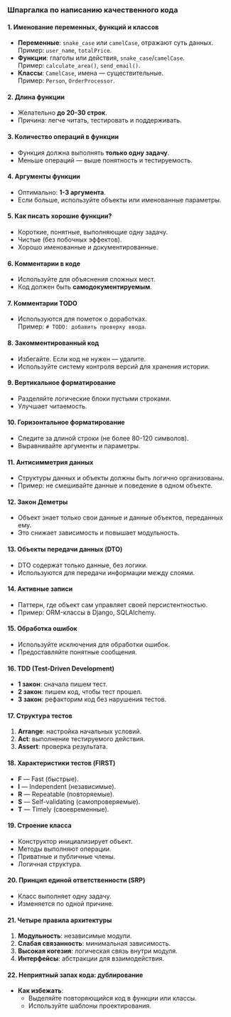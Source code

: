### **Шпаргалка по написанию качественного кода**

#### **1. Именование переменных, функций и классов**
- **Переменные**: `snake_case` или `camelCase`, отражают суть данных.  
  Пример: `user_name`, `totalPrice`.  
- **Функции**: глаголы или действия, `snake_case`/`camelCase`.  
  Пример: `calculate_area()`, `send_email()`.  
- **Классы**: `CamelCase`, имена — существительные.  
  Пример: `Person`, `OrderProcessor`.

#### **2. Длина функции**
- Желательно **до 20-30 строк**.  
- Причина: легче читать, тестировать и поддерживать.

#### **3. Количество операций в функции**
- Функция должна выполнять **только одну задачу**.  
- Меньше операций — выше понятность и тестируемость.

#### **4. Аргументы функции**
- Оптимально: **1-3 аргумента**.  
- Если больше, используйте объекты или именованные параметры.

#### **5. Как писать хорошие функции?**
- Короткие, понятные, выполняющие одну задачу.  
- Чистые (без побочных эффектов).  
- Хорошо именованные и документированные.

#### **6. Комментарии в коде**
- Используйте для объяснения сложных мест.  
- Код должен быть **самодокументируемым**.

#### **7. Комментарии TODO**
- Используются для пометок о доработках.  
  Пример: `# TODO: добавить проверку ввода`.

#### **8. Закомментированный код**
- Избегайте. Если код не нужен — удалите.  
- Используйте систему контроля версий для хранения истории.

#### **9. Вертикальное форматирование**
- Разделяйте логические блоки пустыми строками.  
- Улучшает читаемость.

#### **10. Горизонтальное форматирование**
- Следите за длиной строки (не более 80-120 символов).  
- Выравнивайте аргументы и параметры.

#### **11. Антисимметрия данных**
- Структуры данных и объекты должны быть логично организованы.  
- Пример: не смешивайте данные и поведение в одном объекте.

#### **12. Закон Деметры**
- Объект знает только свои данные и данные объектов, переданных ему.  
- Это снижает зависимость и повышает модульность.

#### **13. Объекты передачи данных (DTO)**
- DTO содержат только данные, без логики.  
- Используются для передачи информации между слоями.

#### **14. Активные записи**
- Паттерн, где объект сам управляет своей персистентностью.  
- Пример: ORM-классы в Django, SQLAlchemy.

#### **15. Обработка ошибок**
- Используйте исключения для обработки ошибок.  
- Предоставляйте понятные сообщения.

#### **16. TDD (Test-Driven Development)**
- **1 закон**: сначала пишем тест.  
- **2 закон**: пишем код, чтобы тест прошел.  
- **3 закон**: рефакторим код без нарушения тестов.

#### **17. Структура тестов**
1. **Arrange**: настройка начальных условий.  
2. **Act**: выполнение тестируемого действия.  
3. **Assert**: проверка результата.

#### **18. Характеристики тестов (FIRST)**
- **F** — Fast (быстрые).  
- **I** — Independent (независимые).  
- **R** — Repeatable (повторяемые).  
- **S** — Self-validating (самопроверяемые).  
- **T** — Timely (своевременные).

#### **19. Строение класса**
- Конструктор инициализирует объект.  
- Методы выполняют операции.  
- Приватные и публичные члены.  
- Логичная структура.

#### **20. Принцип единой ответственности (SRP)**
- Класс выполняет одну задачу.  
- Изменяется по одной причине.

#### **21. Четыре правила архитектуры**
1. **Модульность**: независимые модули.  
2. **Слабая связанность**: минимальная зависимость.  
3. **Высокая когезия**: логическая связь внутри модуля.  
4. **Интерфейсы**: абстракции для взаимодействия.

#### **22. Неприятный запах кода: дублирование**
- **Как избежать**:  
  - Выделяйте повторяющийся код в функции или классы.  
  - Используйте шаблоны проектирования.

